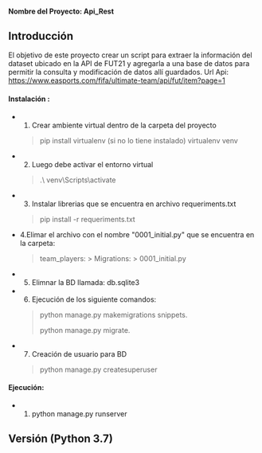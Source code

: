 
#### Nombre del Proyecto: Api_Rest

## Introducción

El objetivo de este proyecto crear un script para extraer la información del dataset ubicado en la API de FUT21 y agregarla a una base de datos para permitir la consulta y modificación de datos allí guardados.
Url Api: https://www.easports.com/fifa/ultimate-team/api/fut/item?page=1


#### Instalación :

* 1. Crear ambiente virtual dentro de la carpeta del proyecto

  > pip install virtualenv (si no lo tiene instalado)
  > virtualenv venv
  >
* 2. Luego debe activar el entorno virtual

  > .\ venv\Scripts\activate

* 3. Instalar librerias que se encuentra en archivo requeriments.txt

  > pip install -r requeriments.txt

* 4.Elimar el archivo con el nombre "0001_initial.py" que se encuentra en la carpeta:
    > team_players:
      > Migrations:
        > 0001_initial.py
* 5. Elimnar la BD llamada: db.sqlite3

* 6. Ejecución de los siguiente comandos:
    > python manage.py makemigrations snippets. 
    > 
    >  python manage.py migrate. 
    
* 7. Creación de usuario para BD
    > python manage.py createsuperuser 


#### Ejecución:

* 1. python manage.py runserver

  

## Versión (Python 3.7)
